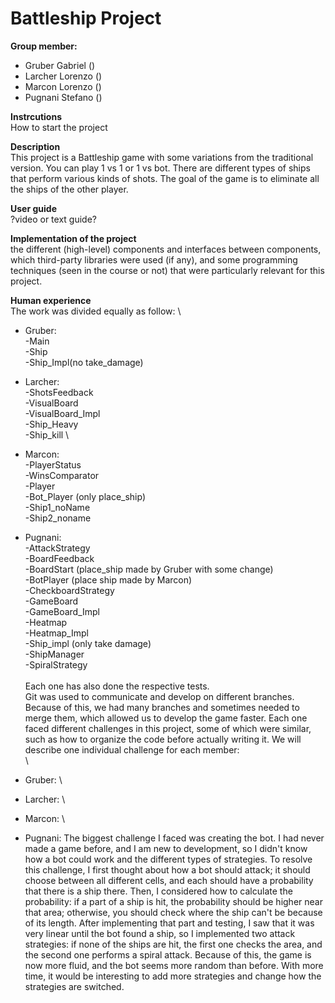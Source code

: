 # Battleship Project
**Group member:**
- Gruber Gabriel ()
- Larcher Lorenzo ()
- Marcon Lorenzo ()
- Pugnani Stefano ()

**Instrcutions** \
How to start the project

**Description** \
This project is a Battleship game with some variations from the traditional version. You can play 1 vs 1 or 1 vs bot. There are different types of ships that perform various kinds of shots. The goal of the game is to eliminate all the ships of the other player.

**User guide** \
?video or text guide?

**Implementation of the project** \
the different (high-level) components and interfaces between components, which third-party libraries were used (if any), and some programming techniques (seen in the course or not) that were particularly relevant for this project.

**Human experience** \
The work was divided equally as follow: \
* Gruber: \
 -Main \
 -Ship \
 -Ship_Impl(no take_damage) 

* Larcher: \
  -ShotsFeedback \
  -VisualBoard \
  -VisualBoard_Impl \
  -Ship_Heavy \
  -Ship_kill \
  
* Marcon: \
  -PlayerStatus \
  -WinsComparator \
  -Player \
  -Bot_Player (only place_ship) \
  -Ship1_noName \
  -Ship2_noname 
  
* Pugnani: \
  -AttackStrategy \
  -BoardFeedback \
  -BoardStart (place_ship made by Gruber with some change) \
  -BotPlayer (place ship made by Marcon) \
  -CheckboardStrategy \
  -GameBoard \
  -GameBoard_Impl \
  -Heatmap \
  -Heatmap_Impl \
  -Ship_impl (only take damage) \
  -ShipManager \
  -SpiralStrategy \
  \
Each one has also done the respective tests. \
Git was used to communicate and develop on different branches. Because of this, we had many branches and sometimes needed to merge them, which allowed us to develop the game faster. Each one faced different challenges in this project, some of which were similar, such as how to organize the code before actually writing it. We will describe one individual challenge for each member: \
\
* Gruber: \
* Larcher: \
* Marcon: \
* Pugnani:  The biggest challenge I faced was creating the bot. I had never made a game before, and I am new to development, so I didn't know how a bot could work and the different types of strategies. To resolve this challenge, I first thought about how a bot should attack; it should choose between all different cells, and each should have a probability that there is a ship there. Then, I considered how to calculate the probability: if a part of a ship is hit, the probability should be higher near that area; otherwise, you should check where the ship can't be because of its length. After implementing that part and testing, I saw that it was very linear until the bot found a ship, so I implemented two attack strategies: if none of the ships are hit, the first one checks the area, and the second one performs a spiral attack. Because of this, the game is now more fluid, and the bot seems more random than before. With more time, it would be interesting to add more strategies and change how the strategies are switched.
